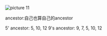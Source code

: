 

![picture 11](https://i.loli.net/2021/09/16/FKplv9A2SZQ71HV.png)  


ancestor:自己也算自己的ancestor


5' ancestor: 5, 10, 12
9's ancestor: 9, 7, 5, 10, 12
